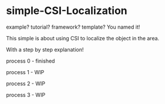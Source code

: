 # simple-CSI-Localization

example? tutorial? framework? template? You named it!

This simple is about using CSI to localize the object in the area.

With a step by step explanation!

process 0 - finished

process 1 - WIP

process 2 - WIP

process 3 - WIP
